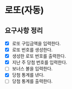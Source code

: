 # 로또(자동)

## 요구사항 정리

- [x] 로또 구입금액을 입력한다.
- [x] 로또 번호를 생성한다.
- [x] 생성한 로또 번호를 출력한다.
- [x] 지난 주 당첨 번호를 입력한다.
- [ ] 보너스 볼을 입력한다.
- [x] 당첨 통계를 낸다.
- [ ] 당첨 통계를 출력한다.
